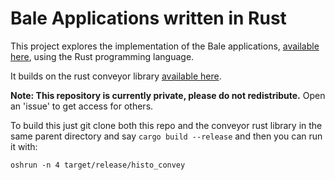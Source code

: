 # Bale Applications written in Rust

This project explores the implementation of the Bale applications,
[available here](https://github.com/jdevinney/bale), using the Rust
programming language.

It builds on the rust conveyor library [available
here](https://github.com/wwc559/convey_private).

**Note: This repository is currently private, please do not redistribute.**
Open an 'issue' to get access for others.

To build this just git clone both this repo and the conveyor rust
library in the same parent directory and say `cargo build --release`
and then you can run it with:

```
oshrun -n 4 target/release/histo_convey
```



